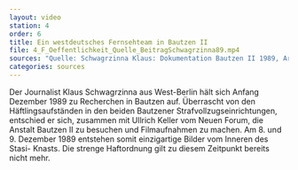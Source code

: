 ```yaml
---
layout: video
station: 4
order: 6
title: Ein westdeutsches Fernsehteam in Bautzen II
file: 4_F_Oeffentlichkeit_Quelle_BeitragSchwagrzinna89.mp4
sources: "Quelle: Schwagrzinna Klaus: Dokumentation Bautzen II 1989, Archiv Gedenkst&#228;tte Bautzen"
categories: sources
---
```

Der Journalist Klaus Schwagrzinna aus West-Berlin h&#228;lt sich Anfang Dezember 1989 zu Recherchen in Bautzen auf. &#220;berrascht von den H&#228;ftlingsaufst&#228;nden in den beiden Bautzener Strafvollzugseinrichtungen, entschied er sich, zusammen mit Ullrich Keller vom Neuen Forum, die Anstalt Bautzen II zu besuchen und Filmaufnahmen zu machen. Am 8. und 9. Dezember 1989 entstehen somit einzigartige Bilder vom Inneren des Stasi- Knasts. Die strenge Haftordnung gilt zu diesem Zeitpunkt bereits nicht mehr.